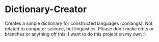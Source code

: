 # Dictionary-Creator
Creates a simple dictionary for constructed languages (conlangs). Not related to computer science, but linguistics. 
Please don't make edits or branches or anything off this; I want to do this project on my own :)
